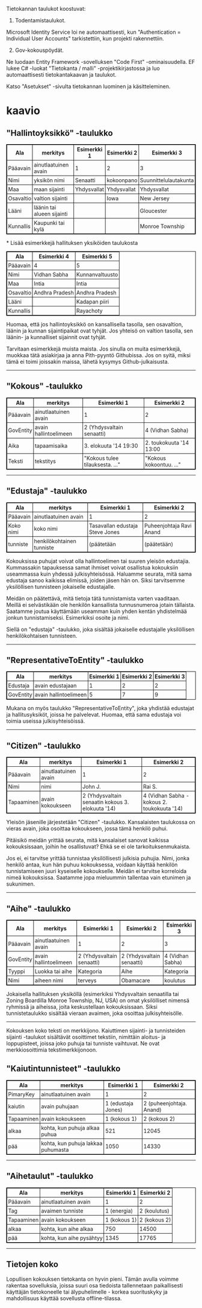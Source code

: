 <style>
  table {
  font-size: 100%;
}

table, th, td {
  border: 1px solid black;
  border-collapse: collapse;
  font-weight: normal;
}
th, td {
  padding: 3px;
}
th {
  text-align: left;
}
th {
  text-align: center;
  font-weight: bold;
}
</style>
<p> Tietokannan taulukot koostuvat: </p>
<ol>
<li> Todentamistaulukot. </li></ol>
<p> Microsoft Identity Service loi ne automaattisesti, kun "Authentication = Individual User Accounts" tarkistettiin, kun projekti rakennettiin. </p>
<ol start="2">
<li> Gov-kokouspöydät. </li></ol>
<p> Ne luodaan Entity Framework -sovelluksen "Code First" -ominaisuudella. EF lukee C# -luokat "Tietokanta / malli" -projektikirjastossa ja luo automaattisesti tietokantakaavan ja taulukot. </p>

<p> Katso "Asetukset" -sivulta tietokannan luominen ja käsitteleminen. </p>
<h1> kaavio </h1><h2> "Hallintoyksikkö" -taulukko </h2>
<table><tr><th> Ala </th><th> merkitys </th><th> Esimerkki 1 </th><th> Esimerkki 2 </th><th> Esimerkki 3 </th></tr>
<tr><td> Pääavain </td><td> ainutlaatuinen avain </td><td> 1 </td><td> 2 </td><td> 3 </td></tr>
<tr><td> Nimi </td><td> yksikön nimi </td><td> Senaatti </td><td> kokoonpano </td><td> Suunnittelulautakunta </td></tr>
<tr><td> Maa </td><td> maan sijainti </td><td> Yhdysvallat </td><td> Yhdysvallat </td><td> Yhdysvallat </td></tr>
<tr><td> Osavaltio </td><td> valtion sijainti </td><td></td><td> Iowa </td><td> New Jersey </td></tr>
<tr><td> Lääni </td><td> läänin tai alueen sijainti </td><td></td><td></td><td> Gloucester </td></tr>
<tr><td> Kunnallis </td><td> Kaupunki tai kylä </td><td></td><td></td><td> Monroe Township </td></tr>
</table>

<p>
* Lisää esimerkkejä hallituksen yksiköiden taulukosta </p>

<table><tr><th> Ala </th><th> Esimerkki 4 </th><th> Esimerkki 5 </th></tr>
<tr><td> Pääavain </td><td> 4 </td><td> 5 </td></tr>
<tr><td> Nimi </td><td> Vidhan Sabha </td><td> Kunnanvaltuusto </td></tr>
<tr><td> Maa </td><td> Intia </td><td> Intia </td></tr>
<tr><td> Osavaltio </td><td> Andhra Pradesh </td><td> Andhra Pradesh </td></tr>
<tr><td> Lääni </td><td></td><td> Kadapan piiri </td></tr>
<tr><td> Kunnallis </td><td></td><td> Rayachoty </td></tr>
</table>

<p> Huomaa, että jos hallintoyksikkö on kansallisella tasolla, sen osavaltion, läänin ja kunnan sijaintipaikat ovat tyhjät. Jos yhteisö on valtion tasolla, sen läänin- ja kunnalliset sijainnit ovat tyhjät. </p>

<p> Tarvitaan esimerkkejä muista maista. Jos sinulla on muita esimerkkejä, muokkaa tätä asiakirjaa ja anna Pith-pyyntö Githubissa. Jos on syitä, miksi tämä ei toimi joissakin maissa, lähetä kysymys Github-julkaisusta. </p>
<hr /><h2> "Kokous" -taulukko </h2>
<table><tr><th> Ala </th><th> merkitys </th><th> Esimerkki 1 </th><th> Esimerkki 2 </th></tr>
<tr><td> Pääavain </td><td> ainutlaatuinen avain </td><td> 1 </td><td> 2 </td></tr>
<tr><td> GovEntity </td><td> avain hallintoelimeen </td><td> 2 (Yhdysvaltain senaatti) </td><td> 4 (Vidhan Sabha) </td></tr>
<tr><td> Aika </td><td> tapaamisaika </td><td> 3. elokuuta &#39;14 19:30 </td><td> 2. toukokuuta &#39;14 13:00 </td></tr>
<tr><td> Teksti </td><td> tekstitys </td><td> "Kokous tulee tilauksesta. ..." </td><td> "Kokous kokoontuu. ..." </td></tr>
</table>
<hr /><h2> "Edustaja" -taulukko </h2>
<table><tr><th> Ala </th><th> merkitys </th><th> Esimerkki 1 </th><th> Esimerkki 2 </th></tr>
<tr><td> Pääavain </td><td> ainutlaatuinen avain </td><td> 1 </td><td> 2 </td></tr>
<tr><td> Koko nimi </td><td> koko nimi </td><td> Tasavallan edustaja Steve Jones </td><td> Puheenjohtaja Ravi Anand </td></tr>
<tr><td> tunniste </td><td> henkilökohtainen tunniste </td><td> (päätetään </td><td> (päätetään) </td></tr>
</table>

<p> Kokouksissa puhujat voivat olla hallintoelimen tai suuren yleisön edustajia. Kummassakin tapauksessa samat ihmiset voivat osallistua kokouksiin useammassa kuin yhdessä julkisyhteisössä. Haluamme seurata, mitä sama edustaja sanoo kaikissa elimissä, joiden jäsen hän on. Siksi tarvitsemme yksilöllisen tunnisteen jokaiselle edustajalle. </p>

<p> Meidän on päätettävä, mitä tietoja tätä tunnistamista varten vaaditaan. Meillä ei selvästikään ole henkilön kansallista tunnusnumeroa jotain tällaista. Saatamme joutua käyttämään useamman kuin yhden kentän yhdistelmää jonkun tunnistamiseksi. Esimerkiksi osoite ja nimi. </p>

<p> Siellä on "edustaja" -taulukko, joka sisältää jokaiselle edustajalle yksilöllisen henkilökohtaisen tunnisteen. </p>
<hr /><h2> "RepresentativeToEntity" -taulukko </h2>
<table><tr><th> Ala </th><th> merkitys </th><th> Esimerkki 1 </th><th> Esimerkki 2 </th><th> Esimerkki 3 </th></tr>
<tr><td> Edustaja </td><td> avain edustajaan </td><td> 1 </td><td> 2 </td><td> 2 </td></tr>
<tr><td> GovEntity </td><td> avain hallintoelimeen </td><td> 5 </td><td> 7 </td><td> 9 </td></tr>
</table>

<p> Mukana on myös taulukko "RepresentativeToEntity", joka yhdistää edustajat ja hallitusyksiköt, joissa he palvelevat. Huomaa, että sama edustaja voi toimia useissa julkisyhteisöissä. </p>
<hr /><h2> "Citizen" -taulukko </h2>
<table><tr><th> Ala </th><th> merkitys </th><th> Esimerkki 1 </th><th> Esimerkki 2 </th></tr>
<tr><td> Pääavain </td><td> ainutlaatuinen avain </td><td> 1 </td><td> 2 </td></tr>
<tr><td> Nimi </td><td> nimi </td><td> John J. </td><td> Rai S. </td></tr>
<tr><td> Tapaaminen </td><td> avain kokoukseen </td><td> 2 (Yhdysvaltain senaatin kokous 3. elokuuta &#39;14) </td><td> 4 (Vidhan Sabha -kokous 2. toukokuuta &#39;14) </td></tr>
</table>

<p> Yleisön jäsenille järjestetään "Citizen" -taulukko. Kansalaisten taulukossa on vieras avain, joka osoittaa kokoukseen, jossa tämä henkilö puhui. </p>

<p> Pitäisikö meidän yrittää seurata, mitä kansalaiset sanovat kaikissa kokouksissaan, joihin he osallistuvat? Ehkä se ei ole tarkoituksenmukaista. </p>

<p> Jos ei, ei tarvitse yrittää tunnistaa yksilöllisesti julkisia puhujia. Nimi, jonka henkilö antaa, kun hän puhuu kokouksessa, voidaan käyttää henkilön tunnistamiseen juuri kyseiselle kokoukselle. Meidän ei tarvitse korreloida nimeä kokouksissa. Saatamme jopa mieluummin tallentaa vain etunimen ja sukunimen. </p>
<hr /><h2> "Aihe" -taulukko </h2>
<table><tr><th> Ala </th><th> merkitys </th><th> Esimerkki 1 </th><th> Esimerkki 2 </th><th> Esimerkki 3 </th></tr>
<tr><td> Pääavain </td><td> ainutlaatuinen avain </td><td> 1 </td><td> 2 </td><td> 3 </td></tr>
<tr><td> GovEntity </td><td> avain hallintoelimeen </td><td> 2 (Yhdysvaltain senaatti) </td><td> 2 (Yhdysvaltain senaatti) </td><td> 4 (Vidhan Sabha) </td></tr>
<tr><td> Tyyppi </td><td> Luokka tai aihe </td><td> Kategoria </td><td> Aihe </td><td> Kategoria </td></tr>
<tr><td> Nimi </td><td> aiheen nimi </td><td> terveys </td><td> Obamacare </td><td> koulutus </td></tr>
</table>

<p> Jokaisella hallituksen yksiköllä (esimerkiksi Yhdysvaltain senaatilla tai Zoning Boardilla Monroe Township, NJ, USA) on omat yksilölliset nimensä ryhmissä ja aiheissa, joita keskustellaan kokouksissaan. Siksi tunnistetaulukko sisältää vieraan avaimen, joka osoittaa julkisyhteisölle. </p>
<hr />
<p> Kokouksen koko teksti on merkkijono. Kaiuttimen sijainti- ja tunnisteiden sijainti -taulukot sisältävät osoittimet tekstiin, nimittäin aloitus- ja loppupisteet, joissa joko puhuja tai tunniste vaihtuvat. Ne ovat merkkiosoittimia tekstimerkkijonoon. </p>
<h2> "Kaiutintunnisteet" -taulukko </h2>
<table><tr><th> Ala </th><th> merkitys </th><th> Esimerkki 1 </th><th> Esimerkki 2 </th></tr>
<tr><td> PimaryKey </td><td> ainutlaatuinen avain </td><td> 1 </td><td> 2 </td></tr>
<tr><td> kaiutin </td><td> avain puhujaan </td><td> 1 (edustaja Jones) </td><td> 2 (puheenjohtaja. Anand) </td></tr>
<tr><td> Tapaaminen </td><td> avain kokoukseen </td><td> 1 (kokous 1) </td><td> 2 (kokous 2) </td></tr>
<tr><td> alkaa </td><td> kohta, kun puhuja alkaa puhua </td><td> 521 </td><td> 12045 </td></tr>
<tr><td> pää </td><td> kohta, kun puhuja lakkaa puhumasta </td><td> 1050 </td><td> 14330 </td></tr>
</table>
<hr /><h2> "Aihetaulut" -taulukko </h2>
<table><tr><th> Ala </th><th> merkitys </th><th> Esimerkki 1 </th><th> Esimerkki 2 </th></tr>
<tr><td> Pääavain </td><td> ainutlaatuinen avain </td><td> 1 </td><td> 2 </td></tr>
<tr><td> Tag </td><td> avaimen tunniste </td><td> 1 (energia) </td><td> 2 (koulutus) </td></tr>
<tr><td> Tapaaminen </td><td> avain kokoukseen </td><td> 1 (kokous 1) </td><td> 2 (kokous 2) </td></tr>
<tr><td> alkaa </td><td> kohta, kun aihe alkaa </td><td> 750 </td><td> 14500 </td></tr>
<tr><td> pää </td><td> kohta, kun aihe pysähtyy </td><td> 1345 </td><td> 17765 </td></tr>
</table>
<hr /><h2> Tietojen koko </h2>
<p> Lopullisen kokouksen tietokanta on hyvin pieni. Tämän avulla voimme rakentaa sovelluksia, joissa suuri osa tiedoista tallennetaan paikallisesti käyttäjän tietokoneelle tai älypuhelimelle - korkea suorituskyky ja mahdollisuus käyttää sovellusta offline-tilassa. </p>
